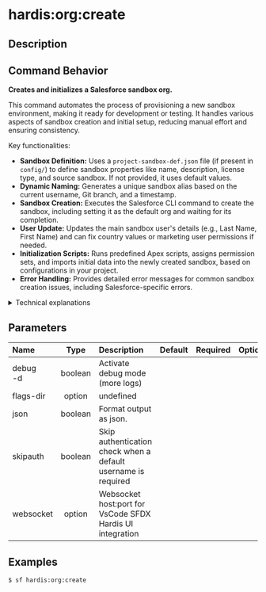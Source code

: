 <!-- This file has been generated with command 'sf hardis:doc:plugin:generate'. Please do not update it manually or it may be overwritten -->
# hardis:org:create

## Description


## Command Behavior

**Creates and initializes a Salesforce sandbox org.**

This command automates the process of provisioning a new sandbox environment, making it ready for development or testing. It handles various aspects of sandbox creation and initial setup, reducing manual effort and ensuring consistency.

Key functionalities:

- **Sandbox Definition:** Uses a `project-sandbox-def.json` file (if present in `config/`) to define sandbox properties like name, description, license type, and source sandbox. If not provided, it uses default values.
- **Dynamic Naming:** Generates a unique sandbox alias based on the current username, Git branch, and a timestamp.
- **Sandbox Creation:** Executes the Salesforce CLI command to create the sandbox, including setting it as the default org and waiting for its completion.
- **User Update:** Updates the main sandbox user's details (e.g., Last Name, First Name) and can fix country values or marketing user permissions if needed.
- **Initialization Scripts:** Runs predefined Apex scripts, assigns permission sets, and imports initial data into the newly created sandbox, based on configurations in your project.
- **Error Handling:** Provides detailed error messages for common sandbox creation issues, including Salesforce-specific errors.

<details>
<summary>Technical explanations</summary>

The command's technical implementation involves:

- **Configuration Loading:** It loads project and user configurations using `getConfig` to retrieve settings like `projectName`, `devHubAlias`, and `userEmail`.
- **Git Integration:** Retrieves the current Git branch name using `getCurrentGitBranch` to inform sandbox naming.
- **File System Operations:** Uses `fs-extra` to manage sandbox definition files (reading `project-sandbox-def.json`, writing a user-specific definition file) and temporary directories.
- **Salesforce CLI Execution:** Executes Salesforce CLI commands (`sf org create sandbox`, `sf data get record`, `sf data update record`, `sf org open`) using `execSfdxJson` for sandbox creation, user updates, and opening the org in a browser.
- **Cache Management:** Clears the Salesforce CLI org list cache (`clearCache('sf org list')`) to ensure the newly created sandbox is immediately recognized.
- **Initialization Utilities:** Calls a suite of utility functions (`initPermissionSetAssignments`, `initApexScripts`, `initOrgData`) to perform post-creation setup tasks.
- **Error Assertions:** Uses `assert` to check the success of Salesforce CLI commands and provides custom error messages for better debugging.
- **WebSocket Communication:** Uses `WebSocketClient.sendRefreshStatusMessage` to notify connected VS Code clients about the new sandbox.
- **Required Plugin Check:** Explicitly lists `sfdmu` as a required plugin, indicating its role in data initialization.
</details>


## Parameters

| Name         |  Type   | Description                                                   | Default | Required | Options |
|:-------------|:-------:|:--------------------------------------------------------------|:-------:|:--------:|:-------:|
| debug<br/>-d | boolean | Activate debug mode (more logs)                               |         |          |         |
| flags-dir    | option  | undefined                                                     |         |          |         |
| json         | boolean | Format output as json.                                        |         |          |         |
| skipauth     | boolean | Skip authentication check when a default username is required |         |          |         |
| websocket    | option  | Websocket host:port for VsCode SFDX Hardis UI integration     |         |          |         |

## Examples

```shell
$ sf hardis:org:create
```


